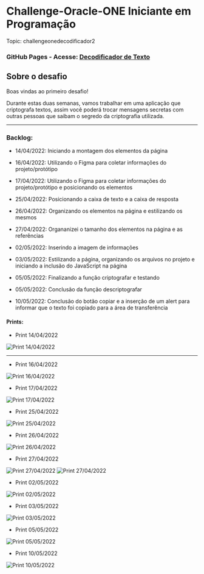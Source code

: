 # Challenge-Oracle-ONE Iniciante em Programação

Topic: challengeonedecodificador2


### GitHub Pages - Acesse: [Decodificador de Texto](https://tiagomerc.github.io/Challenge-Oracle-ONE-Iniciante-em-Programa-o/)

## Sobre o desafio

Boas vindas ao primeiro desafio!

Durante estas duas semanas, vamos trabalhar em uma aplicação que criptografa textos, assim você poderá trocar mensagens secretas com outras pessoas que saibam o segredo da criptografia utilizada.

---

### Backlog:

- 14/04/2022: Iniciando a montagem dos elementos da página

- 16/04/2022: Utilizando o Figma para coletar informações do projeto/protótipo

- 17/04/2022: Utilizando o Figma para coletar informações do projeto/protótipo e posicionando os elementos

- 25/04/2022: Posicionando a caixa de texto e a caixa de resposta 

- 26/04/2022: Organizando os elementos na página e estilizando os mesmos 

- 27/04/2022: Organanizei o tamanho dos elementos na página e as referências

- 02/05/2022: Inserindo a imagem de informações 

- 03/05/2022: Estilizando a página, organizando os arquivos no projeto e iniciando a inclusão do JavaScript na página

- 05/05/2022: Finalizando a função criptografar e testando

- 05/05/2022: Conclusão da função descriptografar 

- 10/05/2022: Conclusão do botão copiar e a inserção de um alert para informar que o texto foi copiado para a área de transferência

#### Prints:

- Print 14/04/2022

![Print 14/04/2022](/imgs/prints/print.png)
____
- Print 16/04/2022

![Print 16/04/2022](/imgs/prints/print1.png)

- Print 17/04/2022

![Print 17/04/2022](/imgs/prints/print2.png)

- Print 25/04/2022

![Print 25/04/2022](/imgs/prints/print3.png)

- Print 26/04/2022

![Print 26/04/2022](/imgs/prints/print4.png)

- Print 27/04/2022

![Print 27/04/2022](/imgs/prints/print5.png)
![Print 27/04/2022](/imgs/prints/print5.1.png)

- Print 02/05/2022

![Print 02/05/2022](/imgs/prints/print6.png)

- Print 03/05/2022

![Print 03/05/2022](/imgs/prints/print7.png)

- Print 05/05/2022

![Print 05/05/2022](/imgs/prints/print8.png)

- Print 10/05/2022

![Print 10/05/2022](/imgs/prints/print9.png)